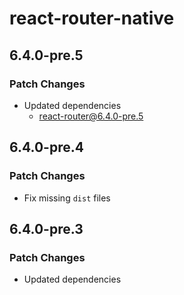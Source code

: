 # react-router-native

## 6.4.0-pre.5

### Patch Changes

- Updated dependencies
  - react-router@6.4.0-pre.5

## 6.4.0-pre.4

### Patch Changes

- Fix missing `dist` files

## 6.4.0-pre.3

### Patch Changes

- Updated dependencies
